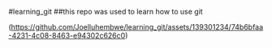 #learning_git
##this repo was used to learn how to use git 

(https://github.com/Joelluhembwe/learning_git/assets/139301234/74b6bfaa-4231-4c08-8463-e94302c626c0)
